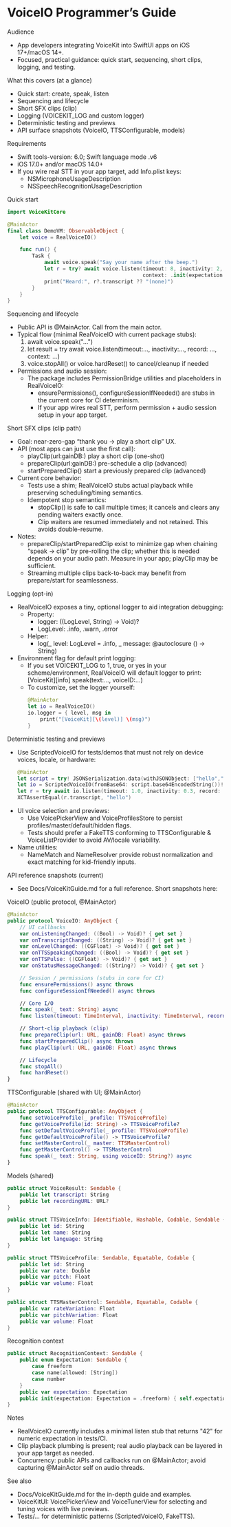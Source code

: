# VoiceIO Programmer’s Guide

Audience
- App developers integrating VoiceKit into SwiftUI apps on iOS 17+/macOS 14+.
- Focused, practical guidance: quick start, sequencing, short clips, logging, and testing.

What this covers (at a glance)
- Quick start: create, speak, listen
- Sequencing and lifecycle
- Short SFX clips (clip)
- Logging (VOICEKIT_LOG and custom logger)
- Deterministic testing and previews
- API surface snapshots (VoiceIO, TTSConfigurable, models)

Requirements
- Swift tools-version: 6.0; Swift language mode .v6
- iOS 17.0+ and/or macOS 14.0+
- If you wire real STT in your app target, add Info.plist keys:
  - NSMicrophoneUsageDescription
  - NSSpeechRecognitionUsageDescription

Quick start
```swift
import VoiceKitCore

@MainActor
final class DemoVM: ObservableObject {
    let voice = RealVoiceIO()

    func run() {
        Task {
            await voice.speak("Say your name after the beep.")
            let r = try? await voice.listen(timeout: 8, inactivity: 2, record: true,
                                            context: .init(expectation: .number))
            print("Heard:", r?.transcript ?? "(none)")
        }
    }
}
```

Sequencing and lifecycle
- Public API is @MainActor. Call from the main actor.
- Typical flow (minimal RealVoiceIO with current package stubs):
  1) await voice.speak("…")
  2) let result = try await voice.listen(timeout:…, inactivity:…, record: …, context: …)
  3) voice.stopAll() or voice.hardReset() to cancel/cleanup if needed
- Permissions and audio session:
  - The package includes PermissionBridge utilities and placeholders in RealVoiceIO:
    - ensurePermissions(), configureSessionIfNeeded() are stubs in the current core for CI determinism.
    - If your app wires real STT, perform permission + audio session setup in your app target.

Short SFX clips (clip path)
- Goal: near-zero-gap “thank you → play a short clip” UX.
- API (most apps can just use the first call):
  - playClip(url:gainDB:) play a short clip (one-shot)
  - prepareClip(url:gainDB:) pre-schedule a clip (advanced)
  - startPreparedClip() start a previously prepared clip (advanced)
- Current core behavior:
  - Tests use a shim; RealVoiceIO stubs actual playback while preserving scheduling/timing semantics.
  - Idempotent stop semantics:
    - stopClip() is safe to call multiple times; it cancels and clears any pending waiters exactly once.
    - Clip waiters are resumed immediately and not retained. This avoids double-resume.
- Notes:
  - prepareClip/startPreparedClip exist to minimize gap when chaining “speak → clip” by pre-rolling the clip; whether this is needed depends on your audio path. Measure in your app; playClip may be sufficient.
  - Streaming multiple clips back-to-back may benefit from prepare/start for seamlessness.

Logging (opt-in)
- RealVoiceIO exposes a tiny, optional logger to aid integration debugging:
  - Property:
    - logger: ((LogLevel, String) -> Void)?
    - LogLevel: .info, .warn, .error
  - Helper:
    - log(_ level: LogLevel = .info, _ message: @autoclosure () -> String)
- Environment flag for default print logging:
  - If you set VOICEKIT_LOG to 1, true, or yes in your scheme/environment,
    RealVoiceIO will default logger to print:
    [VoiceKit][info] speak(text:…, voiceID:…)
  - To customize, set the logger yourself:
    ```swift
    @MainActor
    let io = RealVoiceIO()
    io.logger = { level, msg in
        print("[VoiceKit][\(level)] \(msg)")
    }
    ```

Deterministic testing and previews
- Use ScriptedVoiceIO for tests/demos that must not rely on device voices, locale, or hardware:
  ```swift
  @MainActor
  let script = try! JSONSerialization.data(withJSONObject: ["hello","world"])
  let io = ScriptedVoiceIO(fromBase64: script.base64EncodedString())!
  let r = try await io.listen(timeout: 1.0, inactivity: 0.3, record: false)
  XCTAssertEqual(r.transcript, "hello")
  ```
- UI voice selection and previews:
  - Use VoicePickerView and VoiceProfilesStore to persist profiles/master/default/hidden flags.
  - Tests should prefer a FakeTTS conforming to TTSConfigurable & VoiceListProvider to avoid AV/locale variability.
- Name utilities:
  - NameMatch and NameResolver provide robust normalization and exact matching for kid-friendly inputs.

API reference snapshots (current)
- See Docs/VoiceKitGuide.md for a full reference. Short snapshots here:

VoiceIO (public protocol, @MainActor)
```swift
@MainActor
public protocol VoiceIO: AnyObject {
    // UI callbacks
    var onListeningChanged: ((Bool) -> Void)? { get set }
    var onTranscriptChanged: ((String) -> Void)? { get set }
    var onLevelChanged: ((CGFloat) -> Void)? { get set }
    var onTTSSpeakingChanged: ((Bool) -> Void)? { get set }
    var onTTSPulse: ((CGFloat) -> Void)? { get set }
    var onStatusMessageChanged: ((String?) -> Void)? { get set }

    // Session / permissions (stubs in core for CI)
    func ensurePermissions() async throws
    func configureSessionIfNeeded() async throws

    // Core I/O
    func speak(_ text: String) async
    func listen(timeout: TimeInterval, inactivity: TimeInterval, record: Bool) async throws -> VoiceResult

    // Short-clip playback (clip)
    func prepareClip(url: URL, gainDB: Float) async throws
    func startPreparedClip() async throws
    func playClip(url: URL, gainDB: Float) async throws

    // Lifecycle
    func stopAll()
    func hardReset()
}
```

TTSConfigurable (shared with UI; @MainActor)
```swift
@MainActor
public protocol TTSConfigurable: AnyObject {
    func setVoiceProfile(_ profile: TTSVoiceProfile)
    func getVoiceProfile(id: String) -> TTSVoiceProfile?
    func setDefaultVoiceProfile(_ profile: TTSVoiceProfile)
    func getDefaultVoiceProfile() -> TTSVoiceProfile?
    func setMasterControl(_ master: TTSMasterControl)
    func getMasterControl() -> TTSMasterControl
    func speak(_ text: String, using voiceID: String?) async
}
```

Models (shared)
```swift
public struct VoiceResult: Sendable {
    public let transcript: String
    public let recordingURL: URL?
}

public struct TTSVoiceInfo: Identifiable, Hashable, Codable, Sendable {
    public let id: String
    public let name: String
    public let language: String
}

public struct TTSVoiceProfile: Sendable, Equatable, Codable {
    public let id: String
    public var rate: Double
    public var pitch: Float
    public var volume: Float
}

public struct TTSMasterControl: Sendable, Equatable, Codable {
    public var rateVariation: Float
    public var pitchVariation: Float
    public var volume: Float
}
```

Recognition context
```swift
public struct RecognitionContext: Sendable {
    public enum Expectation: Sendable {
        case freeform
        case name(allowed: [String])
        case number
    }
    public var expectation: Expectation
    public init(expectation: Expectation = .freeform) { self.expectation = expectation }
}
```

Notes
- RealVoiceIO currently includes a minimal listen stub that returns "42" for numeric expectation in tests/CI.
- Clip playback plumbing is present; real audio playback can be layered in your app target as needed.
- Concurrency: public APIs and callbacks run on @MainActor; avoid capturing @MainActor self on audio threads.

See also
- Docs/VoiceKitGuide.md for the in-depth guide and examples.
- VoiceKitUI: VoicePickerView and VoiceTunerView for selecting and tuning voices with live previews.
- Tests/… for deterministic patterns (ScriptedVoiceIO, FakeTTS).
